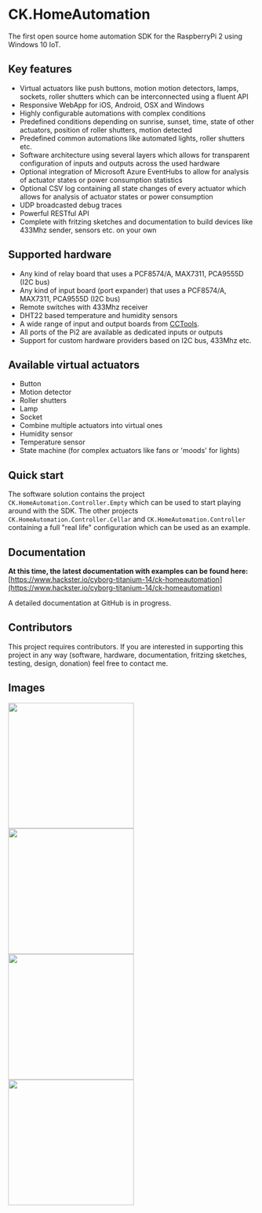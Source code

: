 # CK.HomeAutomation
The first open source home automation SDK for the RaspberryPi 2 using Windows 10 IoT.

## Key features
* Virtual actuators like push buttons, motion motion detectors, lamps, sockets, roller shutters which can be interconnected using a fluent API
* Responsive WebApp for iOS, Android, OSX and Windows
* Highly configurable automations with complex conditions
* Predefined conditions depending on sunrise, sunset, time, state of other actuators, position of roller shutters, motion detected
* Predefined common automations like automated lights, roller shutters etc.
* Software architecture using several layers which allows for transparent configuration of inputs and outputs across the used hardware
* Optional integration of Microsoft Azure EventHubs to allow for analysis of actuator states or power consumption statistics
* Optional CSV log containing all state changes of every actuator which allows for analysis of actuator states or power consumption
* UDP broadcasted debug traces
* Powerful RESTful API
* Complete with fritzing sketches and documentation to build devices like 433Mhz sender, sensors etc. on your own

## Supported hardware
* Any kind of relay board that uses a PCF8574/A, MAX7311, PCA9555D (I2C bus)
* Any kind of input board (port expander) that uses a PCF8574/A, MAX7311, PCA9555D (I2C bus)
* Remote switches with 433Mhz receiver
* DHT22 based temperature and humidity sensors
* A wide range of input and output boards from [CCTools]("http://www.cctools.net").
* All ports of the Pi2 are available as dedicated inputs or outputs
* Support for custom hardware providers based on I2C bus, 433Mhz etc.

## Available virtual actuators
* Button
* Motion detector
* Roller shutters
* Lamp
* Socket
* Combine multiple actuators into virtual ones
* Humidity sensor
* Temperature sensor
* State machine (for complex actuators like fans or 'moods' for lights)

## Quick start
The software solution contains the project ``CK.HomeAutomation.Controller.Empty`` which can be used to start playing around with the SDK. The other projects ``CK.HomeAutomation.Controller.Cellar`` and ``CK.HomeAutomation.Controller`` containing a full "real life" configuration which can be used as an example.

## Documentation

**At this time, the latest documentation with examples can be found here:** [https://www.hackster.io/cyborg-titanium-14/ck-homeautomation](https://www.hackster.io/cyborg-titanium-14/ck-homeautomation)

A detailed documentation at GitHub is in progress.

## Contributors
This project requires contributors. If you are interested in supporting this project in any way (software, hardware, documentation, fritzing sketches, testing, design, donation) feel free to contact me.

## Images

<img src="https://github.com/chkr1011/CK.HomeAutomation/blob/master/Documentation/Images/App_Splash.PNG?raw=true" width="256">
<img src="https://github.com/chkr1011/CK.HomeAutomation/blob/master/Documentation/Images/App_Room2.PNG?raw=true" width="256">
<img src="https://github.com/chkr1011/CK.HomeAutomation/blob/master/Documentation/Images/App_Room3.PNG?raw=true" width="256">
<img src="https://github.com/chkr1011/CK.HomeAutomation/blob/master/Documentation/Images/App_Room4.PNG?raw=true" width="256">
